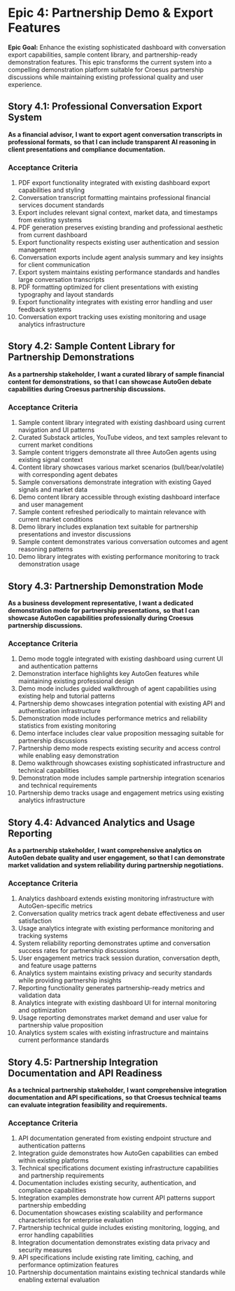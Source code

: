 # Epic 4: Partnership Demo & Export Features

**Epic Goal:** Enhance the existing sophisticated dashboard with conversation export capabilities, sample content library, and partnership-ready demonstration features. This epic transforms the current system into a compelling demonstration platform suitable for Croesus partnership discussions while maintaining existing professional quality and user experience.

## Story 4.1: Professional Conversation Export System

**As a financial advisor,**
**I want to export agent conversation transcripts in professional formats,**
**so that I can include transparent AI reasoning in client presentations and compliance documentation.**

### Acceptance Criteria
1. PDF export functionality integrated with existing dashboard export capabilities and styling
2. Conversation transcript formatting maintains professional financial services document standards
3. Export includes relevant signal context, market data, and timestamps from existing systems
4. PDF generation preserves existing branding and professional aesthetic from current dashboard
5. Export functionality respects existing user authentication and session management
6. Conversation exports include agent analysis summary and key insights for client communication
7. Export system maintains existing performance standards and handles large conversation transcripts
8. PDF formatting optimized for client presentations with existing typography and layout standards
9. Export functionality integrates with existing error handling and user feedback systems
10. Conversation export tracking uses existing monitoring and usage analytics infrastructure

## Story 4.2: Sample Content Library for Partnership Demonstrations

**As a partnership stakeholder,**
**I want a curated library of sample financial content for demonstrations,**
**so that I can showcase AutoGen debate capabilities during Croesus partnership discussions.**

### Acceptance Criteria
1. Sample content library integrated with existing dashboard using current navigation and UI patterns
2. Curated Substack articles, YouTube videos, and text samples relevant to current market conditions
3. Sample content triggers demonstrate all three AutoGen agents using existing signal context
4. Content library showcases various market scenarios (bull/bear/volatile) with corresponding agent debates
5. Sample conversations demonstrate integration with existing Gayed signals and market data
6. Demo content library accessible through existing dashboard interface and user management
7. Sample content refreshed periodically to maintain relevance with current market conditions
8. Demo library includes explanation text suitable for partnership presentations and investor discussions
9. Sample content demonstrates various conversation outcomes and agent reasoning patterns
10. Demo library integrates with existing performance monitoring to track demonstration usage

## Story 4.3: Partnership Demonstration Mode

**As a business development representative,**
**I want a dedicated demonstration mode for partnership presentations,**
**so that I can showcase AutoGen capabilities professionally during Croesus partnership discussions.**

### Acceptance Criteria
1. Demo mode toggle integrated with existing dashboard using current UI and authentication patterns
2. Demonstration interface highlights key AutoGen features while maintaining existing professional design
3. Demo mode includes guided walkthrough of agent capabilities using existing help and tutorial patterns
4. Partnership demo showcases integration potential with existing API and authentication infrastructure
5. Demonstration mode includes performance metrics and reliability statistics from existing monitoring
6. Demo interface includes clear value proposition messaging suitable for partnership discussions
7. Partnership demo mode respects existing security and access control while enabling easy demonstration
8. Demo walkthrough showcases existing sophisticated infrastructure and technical capabilities
9. Demonstration mode includes sample partnership integration scenarios and technical requirements
10. Partnership demo tracks usage and engagement metrics using existing analytics infrastructure

## Story 4.4: Advanced Analytics and Usage Reporting

**As a partnership stakeholder,**
**I want comprehensive analytics on AutoGen debate quality and user engagement,**
**so that I can demonstrate market validation and system reliability during partnership negotiations.**

### Acceptance Criteria
1. Analytics dashboard extends existing monitoring infrastructure with AutoGen-specific metrics
2. Conversation quality metrics track agent debate effectiveness and user satisfaction
3. Usage analytics integrate with existing performance monitoring and tracking systems
4. System reliability reporting demonstrates uptime and conversation success rates for partnership discussions
5. User engagement metrics track session duration, conversation depth, and feature usage patterns
6. Analytics system maintains existing privacy and security standards while providing partnership insights
7. Reporting functionality generates partnership-ready metrics and validation data
8. Analytics integrate with existing dashboard UI for internal monitoring and optimization
9. Usage reporting demonstrates market demand and user value for partnership value proposition
10. Analytics system scales with existing infrastructure and maintains current performance standards

## Story 4.5: Partnership Integration Documentation and API Readiness

**As a technical partnership stakeholder,**
**I want comprehensive integration documentation and API specifications,**
**so that Croesus technical teams can evaluate integration feasibility and requirements.**

### Acceptance Criteria
1. API documentation generated from existing endpoint structure and authentication patterns
2. Integration guide demonstrates how AutoGen capabilities can embed within existing platforms
3. Technical specifications document existing infrastructure capabilities and partnership requirements
4. Documentation includes existing security, authentication, and compliance capabilities
5. Integration examples demonstrate how current API patterns support partnership embedding
6. Documentation showcases existing scalability and performance characteristics for enterprise evaluation
7. Partnership technical guide includes existing monitoring, logging, and error handling capabilities
8. Integration documentation demonstrates existing data privacy and security measures
9. API specifications include existing rate limiting, caching, and performance optimization features
10. Partnership documentation maintains existing technical standards while enabling external evaluation
